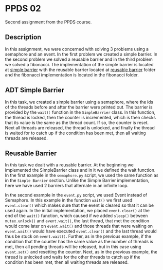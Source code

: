 # PPDS 02
Second assignment from the PPDS course.


## Description
In this assignment, we were concerned with solving 3 problems using a semaphore and an event.
In the first problem we created a simple barrier.
In the second problem we solved a reusable barrier and in the third problem we solved a fibonacci.
The implementation of the simple barrier is located at [simple barrier](https://github.com/Sajmooooon/ppds/tree/02/simpleBarrier) with the reusable barrier located at [reusable barrier](https://github.com/Sajmooooon/ppds/tree/02/barrier)
folder and the fibonacci implementation is located in the fibonacci folder.


## ADT Simple Barrier
In this task, we created a simple barrier using a semaphore, where the ids of the threads before and after the barrier were printed out.
The barrier is provided by the ``wait()`` function in the ``SimpleBarrier``  class. In this function, the
thread is locked, then the counter is incremented, which is then
checks that its value is the same as the thread count. If so, the counter is reset. Next 
all threads are released, the thread is unlocked, and finally the thread is waited for to catch up if the condition has been met,
then all waiting threads are released.


## Reusable Barrier
In this task we dealt with a reusable barrier. At the beginning we implemented the SimpleBarrier class and 
in it we defined the wait function.
In the first example in the ``semaphore.py`` script, we used the same function as in the ``Simple Barrier`` section.
Unlike the Simple Barrier implementation, here we have used 2 barriers that alternate 
in an infinite loop.

In the second example in the ``event.py`` script, we used Event instead of Semaphore. In this example in the function 
``wait()``
we first used ``event.clear()`` which makes sure that the event is cleared so that it can be used again. 
In the initial implementation, we placed ``event.clear()`` at the end of the ``wait()`` function, which caused
if we added ``sleep()`` between ``mutex.unlock()`` and ``event.wait()``, the last thread, 
that met the condition would come later on ``event.wait()`` 
and those threads that were waiting on ``event.wait()``
would have executed ``event.clear()`` and the last thread would thus be stuck on ``event.wait()``.
Further, as in the previous example, if the condition that the counter has the same value as the number of threads is met, 
then all pending threads will be released,
but in this case using ``event.set()`` and resetting the counter. 
Next, as in the previous example, the thread is unlocked and waits for the other threads to catch up if the condition has been met,
then all waiting threads are released.


